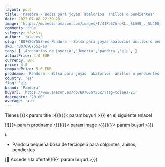 ```yaml
---
layout: post
title: 'Pandora - Bolsa para joyas  abalorios  anillos o pendientes'
date: 2022-07-08 22:39:28
image: 'https://m.media-amazon.com/images/I/41Pn67A-eXL._SL500_._SL400_.jpg'
comments: true
category: ofertas
author: 'tole.es'
slug: 'B07GSGY55Z-es Pandora - Bolsa para joyas abalorios anillos o pendientes'
sku: 'B07GSGY55Z-es'
tags: [ 'Accesorios de joyería','Joyería','pandora','🇪🇸', ]
actualPrice: 4.0 EUR
currency: EUR
price: 4.0
comparePrice: 5.0 EUR
prodname: 'Pandora - Bolsa para joyas  abalorios  anillos o pendientes'
country: 'es'
flag: '🇪🇸'
brand: 'Pandora'
buyurl: 'https://www.amazon.es/dp/B07GSGY55Z/?tag=tolees-21'
descuento: '20.00'
average: '4.0'
---
```


Tienes [{{< param title >}}]({{< param buyurl >}}) en el siguiente enlace!

[![{{< param prodname >}}]({{< param image >}})]({{< param buyurl >}})

ℹ️:

- Pandora pequeña bolsa de terciopelo para colgantes, anillos, pendientes

[🛒 Accede a la oferta!!]({{< param buyurl >}})

